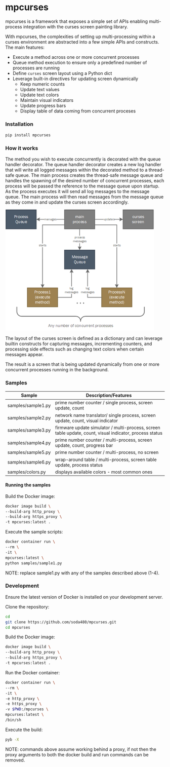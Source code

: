 
# mpcurses #
mpcurses is a framework that exposes a simple set of APIs enabling multi-process integration with the curses screen painting library.

With mpcurses, the complexities of setting up multi-processing within a curses environment are abstracted into a few simple APIs and constructs. The main features:

* Execute a method across one or more concurrent processes
* Queue method execution to ensure only a predefined number of processes are running
* Define `curses` screen layout using a Python dict
* Leverage built-in directives for updating screen dynamically
  * Keep numeric counts
  * Update text values
  * Update text colors
  * Maintain visual indicators
  * Update progress bars
  * Display table of data coming from concurrent proceses


### Installation ###
```bash
pip install mpcurses
```

### How it works ###

The method you wish to execute concurrently is decorated with the queue handler decorator. The queue handler decorator creates a new log handler that will write all logged messages within the decorated method to a thread-safe queue. The main process creates the thread-safe message queue and handles the spawning of the desired number of concurrent processes, each process will be passed the reference to the message queue upon startup. As the process executes it will send all log messages to the message queue. The main process will then read messages from the message queue as they come in and update the curses screen accordingly. 

![mpcurses](/docs/images/mpcurses.png)

The layout of the curses screen is defined as a dictionary and can leverage builtin constructs for capturing messages, incrementing counters, and processing side effects such as changing text colors when certain messages appear.

The result is a screen that is being updated dynamically from one or more concurrent processes running in the background.

### Samples ###

| Sample             | Description/Features       |
|--------------------|----------------------------|
| samples/sample1.py | prime number counter / single process, screen update, count |
| samples/sample2.py | network name translator/ single process, screen update, count, visual indicator  |
| samples/sample3.py | firmware update simulator / multi-process, screen table update, count, visual indicator, process status |
| samples/sample4.py | prime number counter / multi-process, screen update, count, progress bar |
| samples/sample5.py | prime number counter / multi-process, no screen |
| samples/sample6.py | wrap-around table / multi-process, screen table update, process status |
| samples/colors.py  | displays available colors - most common ones |


#### Running the samples ####

Build the Docker image:
```bash
docker image build \
--build-arg http_proxy \
--build-arg https_proxy \
-t mpcurses:latest .
```

Execute the sample scripts:

```bash
docker container run \
--rm \
-it \
mpcurses:latest \
python samples/sample1.py
```
NOTE: replace sample1.py with any of the samples described above (1-4).

### Development ###

Ensure the latest version of Docker is installed on your development server.

Clone the repository:
```sh
cd
git clone https://github.com/soda480/mpcurses.git
cd mpcurses
```

Build the Docker image:
```sh
docker image build \
--build-arg http_proxy \
--build-arg https_proxy \
-t mpcurses:latest .
```

Run the Docker container:
```sh
docker container run \
--rm \
-it \
-e http_proxy \
-e https_proxy \
-v $PWD:/mpcurses \
mpcurses:latest \
/bin/sh
```

Execute the build:
```sh
pyb -X
```

NOTE: commands above assume working behind a proxy, if not then the proxy arguments to both the docker build and run commands can be removed.
